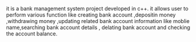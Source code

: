 it is a bank management system project developed in c++. it allows user to perform various function like creating bank account ,depositin money ,withdrawing money ,updating related bank account information like moblie name,searching bank account details , delating bank account and checking the account balance.
